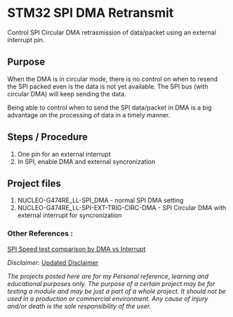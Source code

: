 # STM32 SPI DMA Retransmit

Control SPI Circular DMA retrasmission of data/packet using an external interrupt pin. 

## Purpose
When the DMA is in circular mode, there is no control on when to resend the SPI packed even is the data is not yet available. The SPI bus (with circular DMA) will keep sending the data.  

Being able to control when to send the SPI data/packet in DMA is a big advantage on the processing of data in a timely manner.  

## Steps / Procedure

1. One pin for an external interrupt
2. In SPI, enable DMA and external syncronization

## Project files

1. NUCLEO-G474RE_LL-SPI_DMA - normal SPI DMA setting
2. NUCLEO-G474RE_LL-SPI-EXT-TRIG-CIRC-DMA - SPI Circular DMA with external interrupt for syncronization 

### Other References :

[SPI Speed test comparison by DMA vs Interrupt](https://github.com/VictorTagayun/SPI_DMA_VS_Interrupt)

*Disclaimer:*
[Updated Disclaimer](https://github.com/VictorTagayun/GlobalDisclaimer)

*The projects posted here are for my Personal reference, learning and educational purposes only.*
*The purpose of a certain project may be for testing a module and may be just a part of a whole project.*
*It should not be used in a production or commercial environment.*
*Any cause of injury and/or death is the sole responsibility of the user.*
